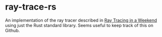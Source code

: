 # ray-trace-rs

An implementation of the ray tracer described in [Ray Tracing in a Weekend](https://raytracing.github.io/books/RayTracingInOneWeekend.html) using just the Rust standard library. Seems useful to keep track of this on Github.